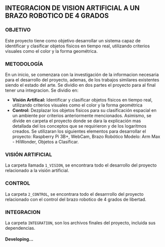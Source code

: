 ## INTEGRACION DE VISION ARTIFICIAL A UN BRAZO ROBOTICO DE 4 GRADOS
### OBJETIVO
Este proyecto tiene como objetivo desarrollar un sistema capaz de identificar y clasificar objetos físicos en tiempo real, utilizando criterios visuales como el color y la forma geométrica.
### METODOLOGÍA
En un inicio, se comenzara con la investigación de la informacion necesaria para el desarrollo del proyecto, ademas, de los trabajos similares existentes siendo el estado del arte.
Se dividio en dos partes el proyecto para al final tener una integracion. Se dividio en: 
- **Visión Artifical:** Identificar y clasificar objetos físicos en tiempo real, utilizando criterios visuales como el color y la forma geométrica
- **Control:** Dezplazar los objetos fisicos para su clasificación espacial en un ambiente por criterios anteriormente mencionados.
Asimismo, se divide en carpeta el proyecto donde se dara la explicación mas detallada  del los conceptos que se requirieron y de los logaritmos creados.
Se utilizaran los siguientes elementos para desarrollar el proyecto: Raspberry Pi 3B+, WebCam, Brazo Robótico Modelo: Arm Max - HiWonder, Objetos a Clasificar.
### VISIÓN ARTIFICIAL
La carpeta llamada `1_VISION`, se encontrara todo el desarrollo del proyecto relacionado a la visión artificial.
### CONTROL
La carpeta `2_CONTROL`, se encontrara todo el desarrrollo del proyecto relacionado con el control del brazo robotico de 4 grados de libertad.
### INTEGRACION
La carpeta `INTEGRATION`, son los archivos finales del proyecto, incluida sus dependencias.
#### Developing...
